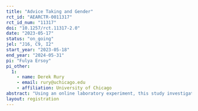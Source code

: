 ```yaml
---
title: "Advice Taking and Gender"
rct_id: "AEARCTR-0011317"
rct_id_num: "11317"
doi: "10.1257/rct.11317-2.0"
date: "2023-05-17"
status: "on_going"
jel: "J16, C9, I2"
start_year: "2023-05-18"
end_year: "2024-05-31"
pi: "Fulya Ersoy"
pi_other:
  1:
    - name: Derek Rury
    - email: rury@uchicago.edu
    - affiliation: University of Chicago
abstract: "Using an online laboratory experiment, this study investigates the impact of advisor-advisee gender match on advisee's propensity to follow advice as well as their test choice (math vs verbal). "
layout: registration
---
```


